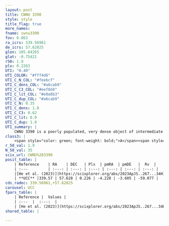 ```yaml
---
layout: post
title: CWNU 3390
style: style
title_flag: true
more_names: 
fname: cwnu3390
fov: 0.063
ra_icrs: 339.56961
de_icrs: 57.62825
glon: 105.84265
glat: -0.75421
r50: 1.9
plx: 0.2263
UTI: "0.40"
UTI_COLOR: "#fff4d6"
UTI_C_N_COL: "#feebcf"
UTI_C_dens_COL: "#a6cab9"
UTI_C_C3_COL: "#eef8d4"
UTI_C_lit_COL: "#e0a6b3"
UTI_C_dup_COL: "#a6cab9"
UTI_C_N: 0.35
UTI_C_dens: 1.0
UTI_C_C3: 0.62
UTI_C_lit: 0.0
UTI_C_dup: 1.0
UTI_summary: |
    CWNU 3390 is a poorly populated, very dense object of intermediate C3 quality. It was recently reported in the literature.
class3: |
    <span style="color: green; font-weight: bold;">A</span><span style="color: red; font-weight: bold;">C</span>
r_50_val: 1.9
N_50_val: 35
scix_url: CWNU%203390
posit_table: |
    | Reference    | RA    | DEC   | Plx  | pmRA  | pmDE   |  Rv  |
    | :---         | :---: | :---: | :---: | :---: | :---: | :---: |
    |[He et al. (2023)](https://scixplorer.org/abs/2023ApJS..267...34H) | 339.573 | 57.628 | 0.241 | -4.209 | -3.6 | -75.32 |
    | **UCC** |339.57 | 57.628 | 0.226 | -4.228 | -3.605 | -59.077 | 
cds_radec: 339.56961,+57.62825
carousel: UCC
fpars_table: |
    | Reference |  Values |
    | :---  |  :---:  |
    | [He et al. (2023)](https://scixplorer.org/abs/2023ApJS..267...34H) | `A0=2.65, m-M=12.95, logA=9.3` |
shared_table: |
    
---
```

